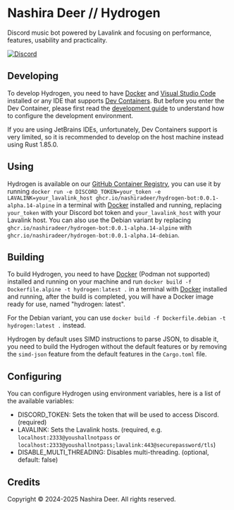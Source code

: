 # Nashira Deer // Hydrogen

Discord music bot powered by Lavalink and focusing on performance, features, usability and practicality.

[![Discord](https://img.shields.io/badge/Discord%20Bot-5865F2?style=for-the-badge&logo=discord&logoColor=%23fff)](https://discord.com/api/oauth2/authorize?client_id=1128087591179268116&permissions=275417975808&scope=bot+applications.commands)

## Developing

To develop Hydrogen, you need to have [Docker](https://docker.com)
and [Visual Studio Code](https://code.visualstudio.com) installed or any IDE that
supports [Dev Containers](https://containers.dev). But before you enter the Dev Container, please first read
the [development guide](dev/README.md) to understand how to configure the development environment.

If you are using JetBrains IDEs, unfortunately, Dev Containers support is very limited, so it is recommended to develop
on the host machine instead using Rust 1.85.0.

## Using

Hydrogen is available on
our [GitHub Container Registry](https://github.com/nashiradeer/hydrogen-bot/pkgs/container/hydrogen-bot), you can use it
by running
`docker run -e DISCORD_TOKEN=your_token -e LAVALINK=your_lavalink_host ghcr.io/nashiradeer/hydrogen-bot:0.0.1-alpha.14-alpine`
in a terminal with [Docker](https://docker.com) installed and running, replacing `your_token` with your Discord bot
token and `your_lavalink_host` with your Lavalink host. You can also use the Debian variant by replacing
`ghcr.io/nashiradeer/hydrogen-bot:0.0.1-alpha.14-alpine` with `ghcr.io/nashiradeer/hydrogen-bot:0.0.1-alpha.14-debian`.

## Building

To build Hydrogen, you need to have [Docker](https://docker.com) (Podman not supported) installed and running on your
machine and run `docker build -f Dockerfile.alpine -t hydrogen:latest .` in a terminal with [Docker](https://docker.com)
installed and running, after the build is completed, you will have a Docker image ready for use, named "hydrogen:
latest".

For the Debian variant, you can use `docker build -f Dockerfile.debian -t hydrogen:latest .` instead.

Hydrogen by default uses SIMD instructions to parse JSON, to disable it, you need to build the Hydrogen without the
default features or by removing the `simd-json` feature from the default features in the `Cargo.toml` file.

## Configuring

You can configure Hydrogen using environment variables, here is a list of the available variables:

- DISCORD_TOKEN: Sets the token that will be used to access Discord. (required)
- LAVALINK: Sets the Lavalink hosts. (required, e.g. `localhost:2333@youshallnotpass` or
  `localhost:2333@youshallnotpass;lavalink:443@securepassword/tls`)
- DISABLE_MULTI_THREADING: Disables multi-threading. (optional, default: false)

## Credits

Copyright © 2024-2025 Nashira Deer. All rights reserved.
